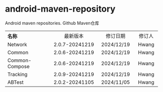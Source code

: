 # android-maven-repository
Android maven repositories. Github Maven仓库

<table style="text-align:center">
   <tr><th width="30%" style="text-align:left">名称</th><td width="30%">最新版本</td><td>修订日期</td><td>修订人</td></tr>
   <tr><td style="text-align:left">Network</td><td>2.0.7-20241219</td><td>2024/12/19</td><td>Hwang</td></tr>
   <tr><td style="text-align:left">Common</td><td>2.0.6-20241219</td><td>2024/12/19</td><td>Hwang</td></tr>
   <tr><td style="text-align:left">Common-Compose</td><td>2.0.6-20241219</td><td>2024/12/19</td><td>Hwang</td></tr>
   <tr><td style="text-align:left">Tracking</td><td>2.0.9-20241219</td><td>2024/12/19</td><td>Hwang</td></tr>
   <tr><td style="text-align:left">ABTest</td><td>2.0.2-20241105</td><td>2024/11/05</td><td>Hwang</td></tr>
</table>